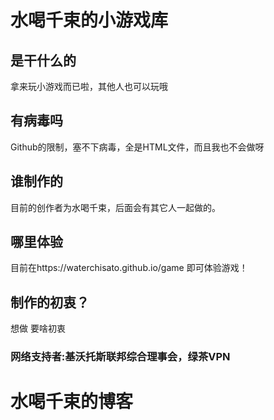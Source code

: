 # 水喝千束的小游戏库
## 是干什么的
拿来玩小游戏而已啦，其他人也可以玩哦
## 有病毒吗
Github的限制，塞不下病毒，全是HTML文件，而且我也不会做呀
## 谁制作的
目前的创作者为水喝千束，后面会有其它人一起做的。
## 哪里体验
目前在https://waterchisato.github.io/game 即可体验游戏！
## 制作的初衷？
想做 要啥初衷
### 网络支持者:基沃托斯联邦综合理事会，绿茶VPN
# 水喝千束的博客
